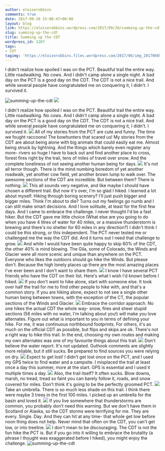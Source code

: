 ```yaml
---
author: eloiserobbins
comments: true
date: 2017-09-20 15:08:47+00:00
layout: blog
link: https://eloiserobbins.wordpress.com/2017/09/20/summing-up-the-cdt/
slug: summing-up-the-cdt
title: Summing up the CDT
wordpress_id: 1207
tags:
- CDT
tagimg: 'https://eloiserobbins.files.wordpress.com/2017/06/img_20170605_145010_975.jpg'
---
```


I didn't realize how spoiled I was on the PCT. Beautiful trail the entire way. Little roadwalking. No cows. And I didn't camp alone a single night. A bad day on the PCT is a good day on the CDT. The CDT is not a nice trail. And while several people have congratulated me on conquering it, I didn't. I survived it.
 

![summing-up-the-cdt](https://eloiserobbins.files.wordpress.com/2017/06/img_20170605_145010_975.jpg)
![](https://eloiserobbins.files.wordpress.com/2017/04/img_20170414_1047461.jpg)

I didn't realize how spoiled I was on the PCT. Beautiful trail the entire way. Little roadwalking. No cows. And I didn't camp alone a single night. A bad day on the PCT is a good day on the CDT. The CDT is not a nice trail. And while several people have congratulated me on conquering it, I didn't. I survived it.
![](https://eloiserobbins.files.wordpress.com/2017/05/img_20170422_193054.jpg)
All of my stories from the PCT are cute and funny. The time we fought raccoons! The bowhunters that scared us! My stories from the CDT are about being alone with big animals that could easily eat me. Almost being struck by lightning. And the things which barely even register any more- rivers so huge I have to back out and find another place to cross, forest fires right by the trail, tens of miles of travel over snow. And the complete loneliness of not seeing another human being for days.
![](https://eloiserobbins.files.wordpress.com/2017/05/img_20170515_071916.jpg)
It's not all terror though. There is the mind numbing boredom of yet another roadwalk, yet another cow field, yet another brown lump to walk over. The awesome sections of the CDT are incredible. But between them? There is nothing.
![](https://eloiserobbins.files.wordpress.com/2017/05/img_20170524_094502.jpg)
This all sounds very negative, and like maybe I should have chosen a different trail. But now it's over, I'm so glad I hiked. I learned a lot about myself. Hiking through boring scenery? I'll just push bigger and bigger miles. Think I'm about to die? Turns out my feelings go numb and I can still make smart decisions. And I love solitude, at least for the first few days. And I came to embrace the challenge. I never thought I'd be a fast hiker. But the CDT gave me little choice (What else are you going to do when you have 4 litres of water for 40 miles, or a massive thunderstorm is brewing and there's no shelter for 60 miles in any direction?) I didn't think I could be this strong, or this independent. The PCT never tested me or challenged me the way the CDT did. And it turns out I need that challenge to grow.
![](https://eloiserobbins.files.wordpress.com/2017/07/20170630_073611.jpg)
And while I would have been quite happy to skip 60% of the CDT, the other 40% is mind blowing. The Gila, some of Colorado, the Winds and Glacier were all more scenic and unique than anywhere on the PCT. Everyone who likes the outdoors should go hike the Winds. But please don't. Because the high lonely places up there are the most amazing places I've ever been and I don't want to share them.
![](https://eloiserobbins.files.wordpress.com/2017/07/20170710_133037.jpg)
I know I have several PCT friends who have the CDT on their list. Here's what I wish I'd known before I hiked.
![](https://eloiserobbins.files.wordpress.com/2017/07/img_20170722_183755_945.jpg)
If you don't want to hike alone, start with someone else. It took over half the trail for me to find other people to hike with, and that's a common story. If you are hiking alone, expect to not see a single other human being between towns, with the exception of the CT, the popular sections of the Winds and Glacier.
![](https://eloiserobbins.files.wordpress.com/2017/08/20170822_070820.jpg)
Embrace the corridor approach. No one hikes the actual CDT the whole way- snow, fires and sheer stupid sections (56 miles with no water, I'm talking about you!) will make you love alternates. Figure out what is important to you in terms of defining your hike. For me, it was continuous northbound footprints. For others, it's as much on the official CDT as possible, but flips and skips are ok. There's not a right way to hike this trail. In the end, choosing my own routes and making my own alternates was one of my favourite things about this trail.
![](https://eloiserobbins.files.wordpress.com/2017/08/20170823_101803.jpg)
Don't believe the water report. It's not updated. Guthook comments are slightly more reliable, but it still sucks. Be prepared to find sources you were relying on dry.
![](https://eloiserobbins.files.wordpress.com/2017/08/img_20170828_131758_576.jpg)
Expect to get lost! I didn't get lost once on the PCT, and I used my GPS twice to find water and a campsite. I misplaced the trail at least once a day this summer, more at the start. GPS is essential and I used it multiple times a day.
![](https://eloiserobbins.files.wordpress.com/2017/09/20170901_092435.jpg)
Also, the trail itself? It often sucks. Blow downs, marsh, no tread, tread so faint you can barely follow it, roads, and snow covered for miles. Don't think it's going to be the perfectly groomed PCT.
![](https://eloiserobbins.files.wordpress.com/2017/09/20170902_142640.jpg)
Take an umbrella. There is so much less shade on this trail. I think there were maybe 3 trees in the first 100 miles. I picked up an umbrella for the basin and loved it.
![](https://eloiserobbins.files.wordpress.com/2017/05/img_20170528_094110.jpg)
If you live somewhere that thunderstorms are common, you probably don't need this warning. But we don't have them in Scotland or Alaska, so the CDT storms were terrifying for me. They are every. Single. Day. And they can hit at any time- that whole get low before noon thing does not help. Never mind that often on the CDT, you can't get low, or into treeline. 
![](https://eloiserobbins.files.wordpress.com/2017/09/20170901_175513.jpg)
I don't mean to be discouraging. The CDT is not the fun hike the PCT is. But if you go into it willing to embrace the brutality (a phrase I thought was exaggerated before I hiked), you might enjoy the challenge.
![summing-up-the-cdt](https://eloiserobbins.files.wordpress.com/2017/09/20170903_1025201.jpg)
